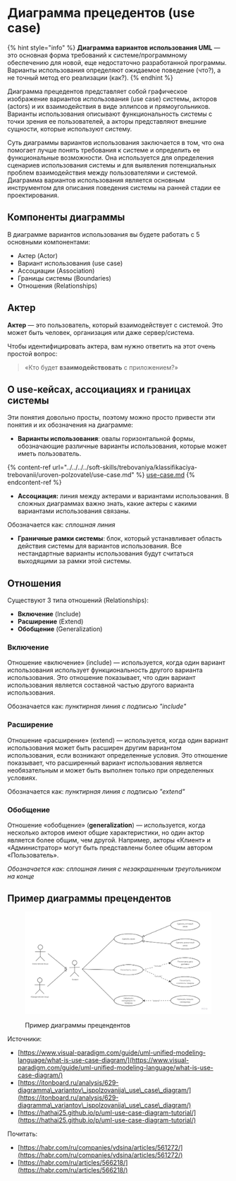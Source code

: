 # Диаграмма прецедентов (use case)

{% hint style="info" %}
**Диаграмма вариантов использования UML** — это основная форма требований к системе/программному обеспечению для новой, еще недостаточно разработанной программы. Варианты использования определяют ожидаемое поведение (что?), а не точный метод его реализации (как?).&#x20;
{% endhint %}

Диаграмма прецедентов представляет собой графическое изображение вариантов использования (use case) системы, акторов (actors) и их взаимодействия в виде эллипсов и прямоугольников. Варианты использования описывают функциональность системы с точки зрения ее пользователей, а акторы представляют внешние сущности, которые используют систему.

Суть диаграммы вариантов использования заключается в том, что она помогает лучше понять требования к системе и определить ее функциональные возможности. Она используется для определения сценариев использования системы и для выявления потенциальных проблем взаимодействия между пользователями и системой. Диаграмма вариантов использования является основным инструментом для описания поведения системы на ранней стадии ее проектирования.

## Компоненты диаграммы <a href="#use-case-diagram-components" id="use-case-diagram-components"></a>

В диаграмме вариантов использования вы будете работать с 5 основными компонентами:

* Актер (Actor)
* Вариант использования (use case)
* Ассоциации (Association)
* Границы системы (Boundaries)
* Отношения (Relationships)

## Актер

**Актер** — это пользователь, который взаимодействует с системой. Это может быть человек, организация или даже сервер/система.

Чтобы идентифицировать актера, вам нужно ответить на этот очень простой вопрос:

> «Кто будет **взаимодействовать** с приложением?»

## О use-кейсах, ассоциациях и границах системы <a href="#h--usecase-association-boundary" id="h--usecase-association-boundary"></a>

Эти понятия довольно просты, поэтому можно просто привести эти понятия и их обозначения на диаграмме:

* **Варианты использования**: овалы горизонтальной формы, обозначающие различные варианты использования, которые может иметь пользователь.

{% content-ref url="../../../../soft-skills/trebovaniya/klassifikaciya-trebovanii/uroven-polzovatel/use-case.md" %}
[use-case.md](../../../../soft-skills/trebovaniya/klassifikaciya-trebovanii/uroven-polzovatel/use-case.md)
{% endcontent-ref %}

* **Ассоциация:** линия между актерами и вариантами использования. В сложных диаграммах важно знать, какие актеры с какими вариантами использования связаны.

Обозначается как: _сплошная линия_

* **Граничные рамки системы**: блок, который устанавливает область действия системы для вариантов использования. Все нестандартные варианты использования будут считаться выходящими за рамки этой системы.&#x20;

## Отношения <a href="#h--relationships" id="h--relationships"></a>

Существуют 3 типа отношений (Relationships):

* **Включение** (Include)
* **Расширение** (Extend)
* **Обобщение** (Generalization)

### **Включение**

Отношение «включение» (include) — используется, когда один вариант использования использует функциональность другого варианта использования. Это отношение показывает, что один вариант использования является составной частью другого варианта использования.

Обозначается как: _пунктирная линия с подписью "include"_

### **Расширение**&#x20;

Отношение «расширение» (extend) — используется, когда один вариант использования может быть расширен другим вариантом использования, если возникают определенные условия. Это отношение показывает, что расширенный вариант использования является необязательным и может быть выполнен только при определенных условиях.

Обозначается как: _пунктирная линия с подписью "extend"_

### **Обобщение**&#x20;

Отношение «обобщение» (**generalization**) — используется, когда несколько акторов имеют общие характеристики, но один актор является более общим, чем другой. Например, акторы «Клиент» и «Администратор» могут быть представлены более общим автором «Пользователь».

_Обозначается как: сплошная линия с незакрашенным треугольником на конце_&#x20;

## Пример диаграммы прецендентов

<figure><img src="../../../../.gitbook/assets/osi (15).jpg" alt="" width="563"><figcaption><p>Пример диаграммы прецендентов</p></figcaption></figure>







Источники:

* [https://www.visual-paradigm.com/guide/uml-unified-modeling-language/what-is-use-case-diagram/](https://www.visual-paradigm.com/guide/uml-unified-modeling-language/what-is-use-case-diagram/)
* [https://itonboard.ru/analysis/629-diagramma\_variantov\_ispolzovanija\_use\_case\_diagram/](https://itonboard.ru/analysis/629-diagramma\_variantov\_ispolzovanija\_use\_case\_diagram/)
* [https://hathai25.github.io/p/uml-use-case-diagram-tutorial/](https://hathai25.github.io/p/uml-use-case-diagram-tutorial/)

Почитать:

* [https://habr.com/ru/companies/vdsina/articles/561272/](https://habr.com/ru/companies/vdsina/articles/561272/)
* [https://habr.com/ru/articles/566218/](https://habr.com/ru/articles/566218/)
